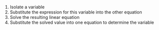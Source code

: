 1. Isolate a variable
2. Substitute the expression for this variable into the other equation
3. Solve the resulting linear equation
4. Substitute the solved value into one equation to determine the variable